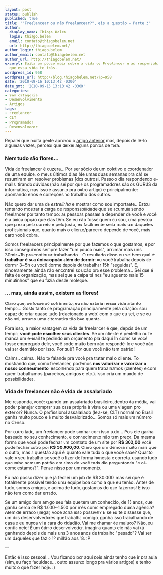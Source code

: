```yaml
---
layout: post
status: publish
published: true
title: '"Freelancear ou não freelancear?", eis a questão – Parte 2'
author:
  display_name: Thiago Belem
  login: thiago.belem
  email: contato@thiagobelem.net
  url: http://thiagobelem.net/
author_login: thiago.belem
author_email: contato@thiagobelem.net
author_url: http://thiagobelem.net/
excerpt: Saiba um pouco mais sobre a vida de Freelancer e as responsabilidades e possibilidades
  que essa vida te trás.
wordpress_id: 958
wordpress_url: http://blog.thiagobelem.net/?p=958
date: '2010-09-16 10:13:42 -0300'
date_gmt: '2010-09-16 13:13:42 -0300'
categories:
- Sem categoria
- Desenvolvimento
- Artigos
tags:
- Freelancer
- CLT
- Programador
- Desenvolvedor
---
```

<p>Reparei que muita gente aprovou o <a title="&quot;Freelancear ou não freelancear?&quot;, eis a questão" href="http://blog.thiagobelem.net/vida-pessoal/freelancear-ou-nao-freelancear-eis-a-questao/">artigo anterior</a> mas, depois de lê-lo algumas vezes, percebi que deixei alguns pontos de fora.</p>
<h3>Nem tudo são flores...</h3>
<p>Vida de freelancer é duzera... Por ser sócio de um coletivo e coordenador de uma equipe, o meus últimos dias (de umas duas semanas pra cá) se resumiram em resolver problemas [dos outros]. Passo o dia respondendo e-mails, tirando dúvidas (não sei por que os programadores são os GURUS da informática, mas isso é assunto pra outro artigo) e principalmente: apontando erros e correções no trabalho dos outros.</p>
<p>Não quero dar uma de <em>estrelinha</em> e mostrar como sou importante.. Estou tentando mostrar a carga de responsabilidade que se acumula sendo freelancer por tanto tempo: as pessoas passam a depender de você e você é a única opção que elas têm. Se eu não fosse quem eu sou, uma pessoa que preza pelo correto e pelo justo, eu facilmente seria mais um daqueles profissionais que, quanto mais o cliente/parceiro depende de você, mais caro você cobra.</p>
<p>Somos freelancers principalmente por que fazemos o que gostamos, e por isso conseguimos sempre fazer "um pouco mais", arrumar mais uns 30min~1h pra continuar trabalhando... O resultado disso eu sei bem qual é: <strong>trabalhar é sua única opção além de dormir</strong>: ou você trabalha depois de dormir 3~5h ou você dorme depois de trabalhar 15h "seguidas". E, sinceramente, ainda não encontrei solução pra esse problema... Sei que é falta de organização, mas sei que a culpa tá nos "eu aguento mais 15 minutinhos" que eu fazia desde moleque.</p>
<h3>... mas, ainda assim, existem as flores!</h3>
<p>Claro que, se fosse só sofrimento, eu não estaria nessa vida a tanto tempo... Gosto tanto de programação principalmente pela criação: sou capaz de criar quase tudo [relacionado a web] com o que eu sei, e se eu não sei, arrumo uma alternativa tão boa quanto.</p>
<p>Fora isso, a maior vantagem da vida de freelancer é que, depois de um tempo, <strong>você pode escolher seus clientes</strong>. Se um cliente é pentelho ou te manda um e-mail te pedindo um orçamento pra daqui 1h como se você fosse empregado dele, você pode muito bem não respondê-lo e você não vai ser demitido por isso. Por quê? Por que você não tem patrão!</p>
<p>Calma.. calma.. Não to falando pra você pra tratar mal o cliente. To mostrando que, como freelancer, podemos <strong>nos valorizar e valorizar o nosso conhecimento</strong>, escolhendo para quem trabalhamos (clientes) e com quem trabalhamos (parceiros, amigos e etc.). Isso cria um mundo de possibilidades.</p>
<h3>Vida de freelancer não é vida de assalariado</h3>
<p>Me responda, você: quando um assalariado brasileiro, dentro da média, vai poder planejar comprar sua casa própria à vista ou uma viagem pro exterior? Nunca. O profissional assalariado (leia-se, CLT) normal no Brasil ganha muito pouco e é muito desvalorizado... Somos só mais um número no Censo.</p>
<p>Por outro lado, um freelancer pode sonhar com isso tudo... Pois ele ganha baseado no seu conhecimento, e conhecimento não tem preço. Da mesma forma que você pode fechar um contrato de um site por <strong>R$ 300,00</strong> você pode fechar outro por <strong>R$ 30.000,00</strong>. Claro que um demora muito mais que o outro, mas a questão aqui é: quanto vale tudo o que você sabe? Quanto vale o seu trabalho se você o fizer de forma honesta e correta, usando tudo que sabe sem um patrão em cima de você todo dia perguntando "e ai.. como estamos?". Pense nisso por um momento.</p>
<p>Eu não posso dizer que já fechei um job de R$ 30.000, mas sei que é totalmente possível tendo uma equipe boa como a que eu tenho. Antes de tudo, somos amigos, e acima de tudo, gostamos do que fazemos! E isso não tem como dar errado.</p>
<p>Se um amigo dum amigo seu fala que tem um conhecido, de 15 anos, que ganha cerca de R$ 1.000~1.500 por mês como empregado duma agência? Além de errado (ilegal) você acha isso possível? E se eu te dissesse que, um dos desenvolvedores que trabalha comigo, ganha isso trabalhando de casa e eu nunca vi a cara do cidadão. Vai me chamar de maluco? Não, eu confio nele! É um ótimo desenvolvedor. Imagina quanto ele não vai tá ganhando depois de mais uns 3 anos anos de trabalho "pesado"? Vai ser um daqueles que faz o 1º milhão aos 18. :P</p>
<p>--</p>
<p>Então é isso pessoal... Vou ficando por aqui pois ainda tenho que ir pra aula (sim, eu faço faculdade... outro assunto longo pra vários artigos) e tenho muito o que fazer hoje. :)</p>
